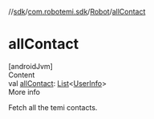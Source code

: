 //[sdk](../../../index.md)/[com.robotemi.sdk](../index.md)/[Robot](index.md)/[allContact](all-contact.md)



# allContact  
[androidJvm]  
Content  
val [allContact](all-contact.md): [List](https://kotlinlang.org/api/latest/jvm/stdlib/kotlin.collections/-list/index.html)<[UserInfo](../-user-info/index.md)>  
More info  


Fetch all the temi contacts.

  




